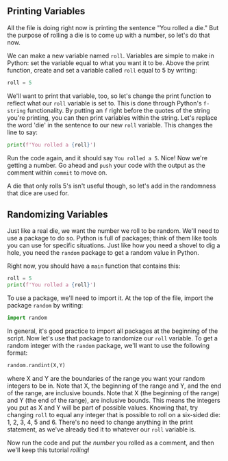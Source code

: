 ## Printing Variables

All the file is doing right now is printing the sentence "You rolled a die." But the purpose of rolling a die is to come up with a number, so let's do that now. 

We can  make a new variable named `roll`. Variables are simple to make in Python: set the variable equal to what you want it to be. Above the print function, create and set a variable called `roll` equal to 5 by writing:

```python
roll = 5
```

We'll want to print that variable, too, so let's change the print function to reflect what our `roll` variable is set to. This is done through Python's `f-string` functionality. By putting an `f` right before the quotes of the string you're printing, you can then print variables within the string. Let's replace the word 'die' in the sentence to our new `roll` variable. This changes the line to say:

```python
print(f'You rolled a {roll}')
```

Run the code again, and it should say `You rolled a 5`. Nice! Now we're getting a number. Go ahead and `push` your code with the output as the comment within `commit` to move on. 

A die that only rolls 5's isn't useful though, so let's add in the randomness that dice are used for.


## Randomizing Variables


Just like a real die, we want the number we roll to be random. We'll need to use a package to do so. Python is full of packages; think of them like tools you can use for specific situations. Just like how you need a shovel to dig a hole, you need the `random` package to get a random value in Python.

Right now, you should have a `main` function that contains this:

```python
roll = 5
print(f'You rolled a {roll}')
```

To use a package, we'll need to import it. At the top of the file, import the package `random` by writing:

```python
import random 
```

In general, it's good practice to import all packages at the beginning of the script. Now let's use that package to randomize our `roll` variable. To get a random integer with the `random` package, we'll want to use the following format:

```python
random.randint(X,Y)
```

where X and Y are the boundaries of the range you want your random integers to be in. Note that X, the beginning of the range and Y, and the end of the range, are inclusive bounds. Note that X (the beginning of the range) and Y (the end of the range), are inclusive bounds. This means the integers you put as X and Y will be part of possible values. Knowing that, try changing `roll` to equal any integer that is possible to roll on a six-sided die: 1, 2, 3, 4, 5 and 6. There's no need to change anything in the print statement, as we've already tied it to whatever our `roll` variable is. 

Now run the code and put *the number* you rolled as a comment, and then we'll keep this tutorial *rolling*!
